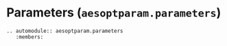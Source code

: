 # Parameters (`aesoptparam.parameters`)

```{eval-rst}
.. automodule:: aesoptparam.parameters
   :members:
```